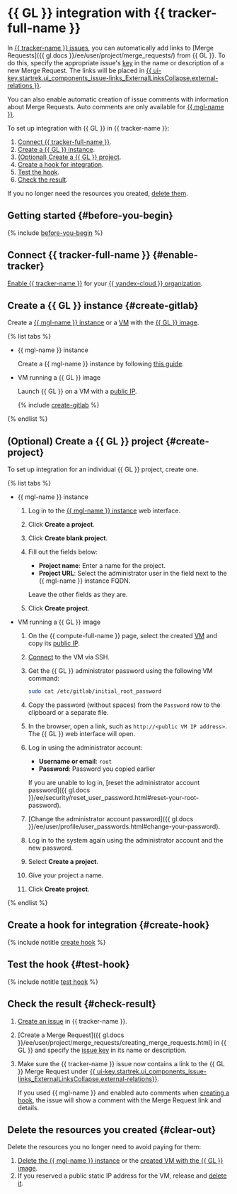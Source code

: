 # {{ GL }} integration with {{ tracker-full-name }}

In [{{ tracker-name }} issues](../../tracker/about-tracker.md#zadacha), you can automatically add links to [Merge Requests]({{ gl.docs }}/ee/user/project/merge_requests/) from {{ GL }}. To do this, specify the appropriate issue's [key](../../tracker/glossary.md#key) in the name or description of a new Merge Request. The links will be placed in [{{ ui-key.startrek.ui_components_issue-links_ExternalLinksCollapse.external-relations }}](../../tracker/external-links.md).

You can also enable automatic creation of issue comments with information about Merge Requests. Auto comments are only available for [{{ mgl-name }}](../../managed-gitlab/).

To set up integration with {{ GL }} in {{ tracker-name }}:

1. [Connect {{ tracker-full-name }}](#enable-tracker).
1. [Create a {{ GL }} instance](#create-gitlab).
1. [(Optional) Create a {{ GL }} project](#create-project).
1. [Create a hook for integration](#create-hook).
1. [Test the hook](#test-hook).
1. [Check the result](#check-result).

If you no longer need the resources you created, [delete them](#clear-out).

## Getting started {#before-you-begin}

{% include [before-you-begin](../_tutorials_includes/before-you-begin.md) %}

## Connect {{ tracker-full-name }} {#enable-tracker}

[Enable {{ tracker-name }}](../../tracker/enable-tracker.md) for your [{{ yandex-cloud }} organization](../../organization/).

## Create a {{ GL }} instance {#create-gitlab}

Create a [{{ mgl-name }} instance](../../managed-gitlab/concepts/index.md#instance) or a [VM](../../compute/concepts/vm.md) with the [{{ GL }} image](../../compute/concepts/image.md).

{% list tabs %}


- {{ mgl-name }} instance

   Create a {{ mgl-name }} instance by following [this guide](../../managed-gitlab/quickstart.md#instance-create).


- VM running a {{ GL }} image

   Launch {{ GL }} on a VM with a [public IP](../../vpc/concepts/address.md#public-addresses).

   {% include [create-gitlab](../../_includes/managed-gitlab/create.md) %}

{% endlist %}

## (Optional) Create a {{ GL }} project {#create-project}

To set up integration for an individual {{ GL }} project, create one.

{% list tabs %}

- {{ mgl-name }} instance

   1. Log in to the [{{ mgl-name }} instance](../../managed-gitlab/concepts/index.md#instance) web interface.
   1. Click **Create a project**.
   1. Click **Create blank project**.
   1. Fill out the fields below:
      * **Project name**: Enter a name for the project.
      * **Project URL**: Select the administrator user in the field next to the {{ mgl-name }} instance FQDN.

      Leave the other fields as they are.
   1. Click **Create project**.

- VM running a {{ GL }} image

   1. On the {{ compute-full-name }} page, select the created [VM](../../compute/concepts/vm.md) and copy its [public IP](../../vpc/concepts/address.md#public-addresses).
   1. [Connect](../../compute/operations/vm-connect/ssh.md) to the VM via SSH.
   1. Get the {{ GL }} administrator password using the following VM command:

      ```bash
      sudo cat /etc/gitlab/initial_root_password
      ```

   1. Copy the password (without spaces) from the `Password` row to the clipboard or a separate file.
   1. In the browser, open a link, such as `http://<public VM IP address>`. The {{ GL }} web interface will open.
   1. Log in using the administrator account:
      * **Username or email**: `root`
      * **Password**: Password you copied earlier

      If you are unable to log in, [reset the administrator account password]({{ gl.docs }}/ee/security/reset_user_password.html#reset-your-root-password).
   1. [Change the administrator account password]({{ gl.docs }}/ee/user/profile/user_passwords.html#change-your-password).
   1. Log in to the system again using the administrator account and the new password.
   1. Select **Create a project**.
   1. Give your project a name.
   1. Click **Create project**.

{% endlist %}

## Create a hook for integration {#create-hook}

{% include notitle [create hook](../../_includes/managed-gitlab/create-hook.md) %}

## Test the hook {#test-hook}

{% include notitle [test hook](../../_includes/managed-gitlab/test-hook.md) %}

## Check the result {#check-result}

1. [Create an issue](../../tracker/user/create-ticket.md#create-task) in {{ tracker-name }}.
1. [Create a Merge Request]({{ gl.docs }}/ee/user/project/merge_requests/creating_merge_requests.html) in {{ GL }} and specify the [issue key](../../tracker/glossary.md#key) in its name or description.
1. Make sure the {{ tracker-name }} issue now contains a link to the {{ GL }} Merge Request under [{{ ui-key.startrek.ui_components_issue-links_ExternalLinksCollapse.external-relations}}](../../tracker/external-links.md).

   If you used {{ mgl-name }} and enabled auto comments when [creating a hook](#create-hook), the issue will show a comment with the Merge Request link and details.

## Delete the resources you created {#clear-out}

Delete the resources you no longer need to avoid paying for them:

1. [Delete the {{ mgl-name }} instance](../../managed-gitlab/operations/instance/instance-delete.md) or the [created VM with the {{ GL }} image](../../compute/operations/vm-control/vm-delete.md).
1. If you reserved a public static IP address for the VM, release and [delete it](../../vpc/operations/address-delete.md).
